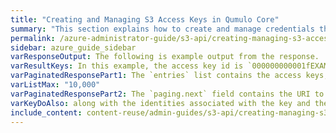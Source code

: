 ```yaml
---
title: "Creating and Managing S3 Access Keys in Qumulo Core"
summary: "This section explains how to create and manage credentials that S3 API actions in Qumulo Core require to access file system resources, such as access key pairs that sign requests."
permalink: /azure-administrator-guide/s3-api/creating-managing-s3-access-keys.html
sidebar: azure_guide_sidebar
varResponseOutput: The following is example output from the response.
varResultKeys: In this example, the access key id is `000000000001fEXAMPLE` and the secret access key is `TEIT4liMZ8A32iI7JXmqIiLWp5co/jmkjEXAMPLE`.
varPaginatedResponsePart1: The `entries` list contains the access keys, limited to the first
varListMax: "10,000"
varPaginatedResponsePart2: The `paging.next` field contains the URI to which you can send a `GET` request to retrieve the next page of access keys. By making `GET` requests with all returned `paging.next` values, you can iterate over all of the access keys in the cluster.
varKeyDoAlso: along with the identities associated with the key and the key creation times
include_content: content-reuse/admin-guides/s3-api/creating-managing-s3-access-keys.md
---
```


